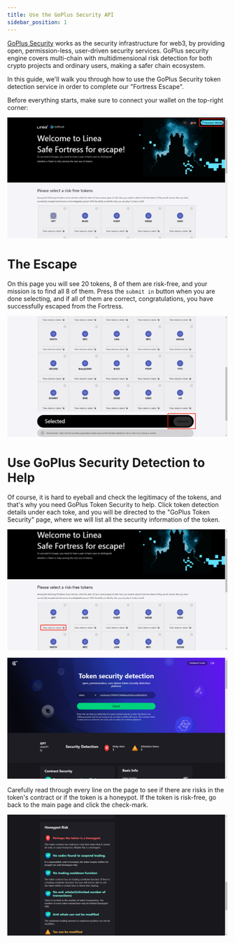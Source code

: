 ```yaml
---
title: Use the GoPlus Security API
sidebar_position: 1
---
```


[GoPlus Security](https://gopluslabs.io/) works as the security infrastructure for web3, by providing open, permission-less, user-driven security services. GoPlus security engine covers multi-chain with multidimensional risk detection for both crypto projects and ordinary users, making a safer chain ecosystem.

In this guide, we'll walk you through how to use the GoPlus Security token detection service in order to complete our "Fortress Escape".

Before everything starts, make sure to connect your wallet on the top-right corner:

![test](../../assets/goplus_security_api/connect_wallet_linea.png)

# The Escape

On this page you will see 20 tokens, 8 of them are risk-free, and your mission is to find all 8 of them. Press the `submit in` button when you are done selecting, and if all of them are correct, congratulations, you have successfully escaped from the Fortress.

![test](../../assets/goplus_security_api/token_list.png)

# Use GoPlus Security Detection to Help

Of course, it is hard to eyeball and check the legitimacy of the tokens, and that's why you need GoPlus Token Security to help. Click token detection details under each toke, and you will be directed to the "GoPlus Token Security" page, where we will list all the security information of the token.

![test](../../assets/goplus_security_api/select_token.png)

![test](../../assets/goplus_security_api/goplus_token_detection.png)

Carefully read through every line on the page to see if there are risks in the token's contract or if the token is a honeypot. If the token is risk-free, go back to the main page and click the check-mark.

![test](../../assets/goplus_security_api/token_detection_result.png)
